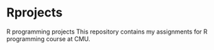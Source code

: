 # Rprojects
R programming projects
This repository contains my assignments for R programming course at CMU.
